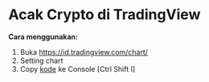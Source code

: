 # Acak Crypto di TradingView

**Cara menggunakan:**

1. Buka https://id.tradingview.com/chart/
2. Setting chart
3. Copy [kode](app.js?raw=true) ke Console [Ctrl Shift I]

